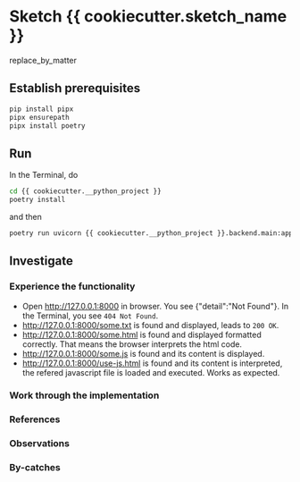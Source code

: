 # Sketch {{ cookiecutter.sketch_name }}

replace_by_matter

## Establish prerequisites

```bash
pip install pipx
pipx ensurepath
pipx install poetry
```

## Run

In the Terminal, do

``` bash
cd {{ cookiecutter.__python_project }}
poetry install
```

and then

```bash
poetry run uvicorn {{ cookiecutter.__python_project }}.backend.main:app --reload
```

## Investigate

### Experience the functionality

- Open http://127.0.0.1:8000 in browser. You see {"detail":"Not Found"}. In the Terminal, you see `404 Not Found`.
- http://127.0.0.1:8000/some.txt is found and displayed, leads to `200 OK`.
- http://127.0.0.1:8000/some.html is found and displayed formatted correctly. That means the browser interprets the html code.
- http://127.0.0.1:8000/some.js is found and its content is displayed.
- http://127.0.0.1:8000/use-js.html is found and its content is interpreted, the refered javascript file is loaded and executed. Works as expected.

### Work through the implementation

### References

### Observations

### By-catches

